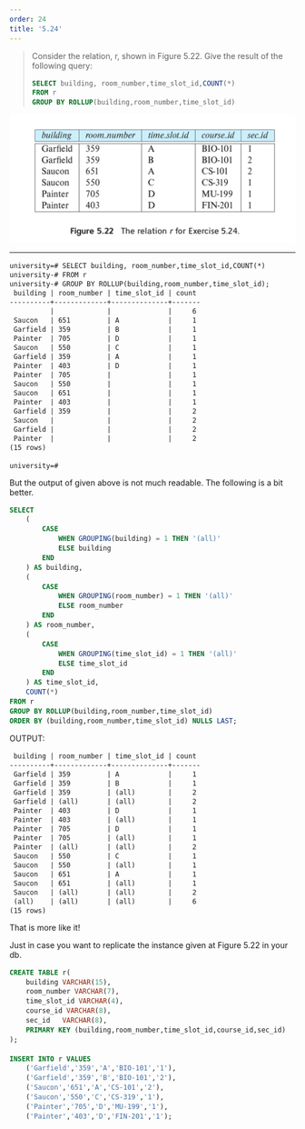 ```yaml
---
order: 24
title: '5.24'
---
```

> Consider the relation, r, shown in Figure 5.22. Give the result of the
> following query: 
> ```sql
> SELECT building, room_number,time_slot_id,COUNT(*)
> FROM r
> GROUP BY ROLLUP(building,room_number,time_slot_id)
> ```
<img src="Figure_5.22.png" />

--------------------------------

```
university=# SELECT building, room_number,time_slot_id,COUNT(*)
university-# FROM r
university-# GROUP BY ROLLUP(building,room_number,time_slot_id);
 building | room_number | time_slot_id | count 
----------+-------------+--------------+-------
          |             |              |     6
 Saucon   | 651         | A            |     1
 Garfield | 359         | B            |     1
 Painter  | 705         | D            |     1
 Saucon   | 550         | C            |     1
 Garfield | 359         | A            |     1
 Painter  | 403         | D            |     1
 Painter  | 705         |              |     1
 Saucon   | 550         |              |     1
 Saucon   | 651         |              |     1
 Painter  | 403         |              |     1
 Garfield | 359         |              |     2
 Saucon   |             |              |     2
 Garfield |             |              |     2
 Painter  |             |              |     2
(15 rows)

university=# 
```

But the output of given above is not much readable. The following is a bit better.

```sql
SELECT 
    (
        CASE 
            WHEN GROUPING(building) = 1 THEN '(all)'
            ELSE building
        END
    ) AS building, 
    (
        CASE 
            WHEN GROUPING(room_number) = 1 THEN '(all)'
            ELSE room_number
        END
    ) AS room_number, 
    (
        CASE 
            WHEN GROUPING(time_slot_id) = 1 THEN '(all)'
            ELSE time_slot_id
        END
    ) AS time_slot_id, 
    COUNT(*)
FROM r
GROUP BY ROLLUP(building,room_number,time_slot_id)
ORDER BY (building,room_number,time_slot_id) NULLS LAST;
```

OUTPUT: 

```
 building | room_number | time_slot_id | count 
----------+-------------+--------------+-------
 Garfield | 359         | A            |     1
 Garfield | 359         | B            |     1
 Garfield | 359         | (all)        |     2
 Garfield | (all)       | (all)        |     2
 Painter  | 403         | D            |     1
 Painter  | 403         | (all)        |     1
 Painter  | 705         | D            |     1
 Painter  | 705         | (all)        |     1
 Painter  | (all)       | (all)        |     2
 Saucon   | 550         | C            |     1
 Saucon   | 550         | (all)        |     1
 Saucon   | 651         | A            |     1
 Saucon   | 651         | (all)        |     1
 Saucon   | (all)       | (all)        |     2
 (all)    | (all)       | (all)        |     6
(15 rows)
```
That is more like it!



Just in case you want to replicate the instance given at Figure 5.22 in your db.

```sql
CREATE TABLE r(
    building VARCHAR(15),
    room_number VARCHAR(7),
    time_slot_id VARCHAR(4),
    course_id VARCHAR(8),
    sec_id   VARCHAR(8),
    PRIMARY KEY (building,room_number,time_slot_id,course_id,sec_id)
);

INSERT INTO r VALUES 
    ('Garfield','359','A','BIO-101','1'),
    ('Garfield','359','B','BIO-101','2'),
    ('Saucon','651','A','CS-101','2'),
    ('Saucon','550','C','CS-319','1'),
    ('Painter','705','D','MU-199','1'),
    ('Painter','403','D','FIN-201','1');
```